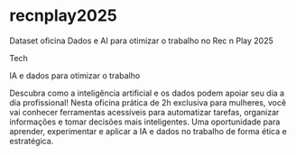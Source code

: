 # recnplay2025
Dataset oficina Dados e AI para otimizar o trabalho no Rec n Play 2025

Tech

IA e dados para otimizar o trabalho

Descubra como a inteligência artificial e os dados podem apoiar seu dia a dia profissional! Nesta oficina prática de 2h exclusiva para mulheres, você vai conhecer ferramentas acessíveis para automatizar tarefas, organizar informações e tomar decisões mais inteligentes. Uma oportunidade para aprender, experimentar e aplicar a IA e dados no trabalho de forma ética e estratégica.
